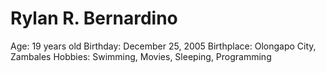 # Rylan R. Bernardino
Age: 19 years old
Birthday: December 25, 2005
Birthplace: Olongapo City, Zambales
Hobbies: Swimming, Movies, Sleeping, Programming
